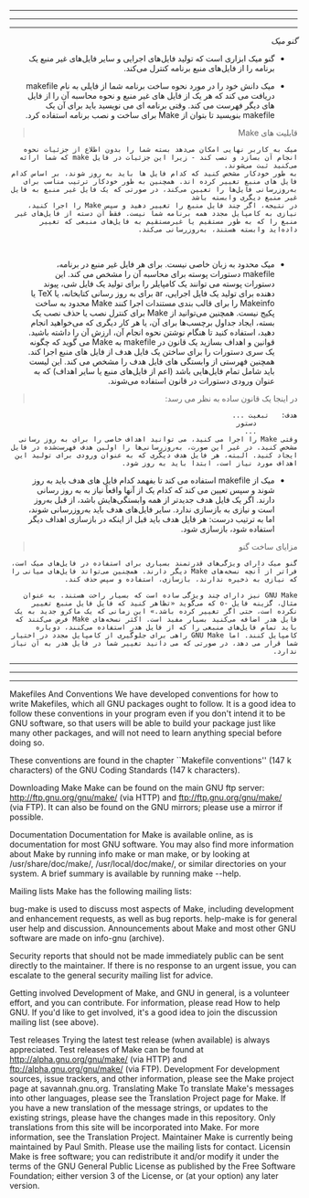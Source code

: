 * * *
* * *
* * *

<div dir="rtl">

*گنو میک*

* گنو میک ابزاری است که تولید فایل‌های اجرایی و سایر فایل‌های غیر منبع یک برنامه را از فایل‌های منبع برنامه کنترل می‌کند.

* میک دانش خود را در مورد نحوه ساخت برنامه شما از فایلی به نام makefile دریافت می کند که هر یک از فایل های غیر منبع و نحوه محاسبه آن را از فایل های دیگر فهرست می کند. وقتی برنامه ای می نویسید باید برای آن یک makefile بنویسید تا بتوان از Make برای ساخت و نصب برنامه استفاده کرد.

 > قابلیت های Make‍‍‍‍‍‍‍‍
 ```
میک به کاربر نهایی امکان می‌دهد بسته شما را بدون اطلاع از جزئیات نحوه انجام آن بسازد و نصب کند - زیرا این جزئیات در فایل make که شما ارائه می‌کنید ثبت می‌شوند.
به طور خودکار مشخص کنید که کدام فایل ها باید به روز شوند، بر اساس کدام فایل های منبع تغییر کرده اند. همچنین به طور خودکار ترتیب مناسب برای به‌روزرسانی فایل‌ها را تعیین می‌کند، در صورتی که یک فایل غیر منبع به فایل غیر منبع دیگری وابسته باشد
در نتیجه، اگر چند فایل منبع را تغییر دهید و سپس Make را اجرا کنید، نیازی به کامپایل مجدد همه برنامه شما نیست. فقط آن دسته از فایل‌های غیر منبع را که به طور مستقیم یا غیرمستقیم به فایل‌های منبعی که تغییر داده‌اید وابسته هستند، به‌روزرسانی می‌کند.

```
‍‍
* میک محدود به زبان خاصی نیست. برای هر فایل غیر منبع در برنامه، makefile دستورات پوسته برای محاسبه آن را مشخص می کند. این دستورات پوسته می توانند یک کامپایلر را برای تولید یک فایل شی، پیوند دهنده برای تولید یک فایل اجرایی، ar برای به روز رسانی کتابخانه، یا TeX یا Makeinfo را برای قالب بندی مستندات اجرا کنند
Make محدود به ساخت پکیج نیست. همچنین می‌توانید از Make برای کنترل نصب یا حذف نصب یک بسته، ایجاد جداول برچسب‌ها برای آن، یا هر کار دیگری که می‌خواهید انجام دهید، استفاده کنید تا هنگام نوشتن نحوه انجام آن، ارزش آن را داشته باشید.
قوانین و اهداف بسازید
یک قانون در makefile به Make می گوید که چگونه یک سری دستورات را برای ساختن یک فایل هدف از فایل های منبع اجرا کند. همچنین فهرستی از وابستگی های فایل هدف را مشخص می کند. این لیست باید شامل تمام فایل‌هایی باشد (اعم از فایل‌های منبع یا سایر اهداف) که به عنوان ورودی دستورات در قانون استفاده می‌شوند.

> در اینجا یک قانون ساده به نظر می رسد:
```
هدف:   تبعیت ...
          دستور
          ...
وقتی Make را اجرا می کنید، می توانید اهداف خاصی را برای به روز رسانی مشخص کنید. در غیر این صورت، به‌روزرسانی‌ها را اولین هدف فهرست‌شده در فایل ایجاد کنید. البته، هر فایل هدف دیگری که به عنوان ورودی برای تولید این اهداف مورد نیاز است، ابتدا باید به روز شود.
```
* میک از makefile استفاده می کند تا بفهمد کدام فایل های هدف باید به روز شوند و سپس تعیین می کند که کدام یک از آنها واقعاً نیاز به به روز رسانی دارند. اگر یک فایل هدف جدیدتر از همه وابستگی‌هایش باشد، از قبل به‌روز است و نیازی به بازسازی ندارد. سایر فایل‌های هدف باید به‌روزرسانی شوند، اما به ترتیب درست: هر فایل هدف باید قبل از اینکه در بازسازی اهداف دیگر استفاده شود، بازسازی شود.

> مزایای ساخت گنو
```
گنو میک دارای ویژگی‌های قدرتمند بسیاری برای استفاده در فایل‌های میک است، فراتر از آنچه نسخه‌های Make دیگر دارند. همچنین می‌تواند فایل‌های میانی را که نیازی به ذخیره ندارند، بازسازی، استفاده و سپس حذف کند.

GNU Make نیز دارای چند ویژگی ساده است که بسیار راحت هستند. به عنوان مثال، گزینه فایل -o که می‌گوید «تظاهر کنید که فایل فایل منبع تغییر نکرده است، حتی اگر تغییر کرده باشد.» این زمانی که یک ماکرو جدید به یک فایل هدر اضافه می‌کنید بسیار مفید است. اکثر نسخه‌های Make فرض می‌کنند که باید تمام فایل‌های منبعی را که از فایل هدر استفاده می‌کنند، دوباره کامپایل کنند. اما GNU Make راهی برای جلوگیری از کامپایل مجدد در اختیار شما قرار می دهد، در صورتی که می دانید تغییر شما در فایل هدر به آن نیاز ندارد.
```
* * *
* * *
* * *
</div>

Makefiles And Conventions
We have developed conventions for how to write Makefiles, which all GNU packages ought to follow. It is a good idea to follow these conventions in your program even if you don't intend it to be GNU software, so that users will be able to build your package just like many other packages, and will not need to learn anything special before doing so.

These conventions are found in the chapter ``Makefile conventions'' (147 k characters) of the GNU Coding Standards (147 k characters).

Downloading Make
Make can be found on the main GNU ftp server: http://ftp.gnu.org/gnu/make/ (via HTTP) and ftp://ftp.gnu.org/gnu/make/ (via FTP). It can also be found on the GNU mirrors; please use a mirror if possible.

Documentation
Documentation for Make is available online, as is documentation for most GNU software. You may also find more information about Make by running info make or man make, or by looking at /usr/share/doc/make/, /usr/local/doc/make/, or similar directories on your system. A brief summary is available by running make --help.

Mailing lists
Make has the following mailing lists:

bug-make is used to discuss most aspects of Make, including development and enhancement requests, as well as bug reports.
help-make is for general user help and discussion.
Announcements about Make and most other GNU software are made on info-gnu (archive).

Security reports that should not be made immediately public can be sent directly to the maintainer. If there is no response to an urgent issue, you can escalate to the general security mailing list for advice.

Getting involved
Development of Make, and GNU in general, is a volunteer effort, and you can contribute. For information, please read How to help GNU. If you'd like to get involved, it's a good idea to join the discussion mailing list (see above).

Test releases
Trying the latest test release (when available) is always appreciated. Test releases of Make can be found at http://alpha.gnu.org/gnu/make/ (via HTTP) and ftp://alpha.gnu.org/gnu/make/ (via FTP).
Development
For development sources, issue trackers, and other information, please see the Make project page at savannah.gnu.org.
Translating Make
To translate Make's messages into other languages, please see the Translation Project page for Make. If you have a new translation of the message strings, or updates to the existing strings, please have the changes made in this repository. Only translations from this site will be incorporated into Make. For more information, see the Translation Project.
Maintainer
Make is currently being maintained by Paul Smith. Please use the mailing lists for contact.
Licensin
Make is free software; you can redistribute it and/or modify it under the terms of the GNU General Public License as published by the Free Software Foundation; either version 3 of the License, or (at your option) any later version.
